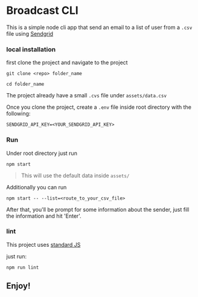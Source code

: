 # Broadcast CLI

This is a simple node cli app that send an email to a list of user from a `.csv` file using [Sendgrid](https://sendgrid.com/)

### local installation

first clone the project and navigate to the project

```
git clone <repo> folder_name

cd folder_name
```

The project already have a small `.cvs` file under `assets/data.csv`

Once you clone the project, create a `.env` file inside root directory with the following:

```
SENDGRID_API_KEY=<YOUR_SENDGRID_API_KEY>
```

### Run

Under root directory just run

```
npm start
```

> This will use the default data inside `assets/`

Additionally you can run 

```
npm start -- --list=<route_to_your_csv_file>
```

After that, you'll be prompt for some information about the sender, just fill the information and hit 'Enter'.


### lint

This project uses [standard JS](https://standardjs.com/)

just run:

```
npm run lint
```

## Enjoy!
